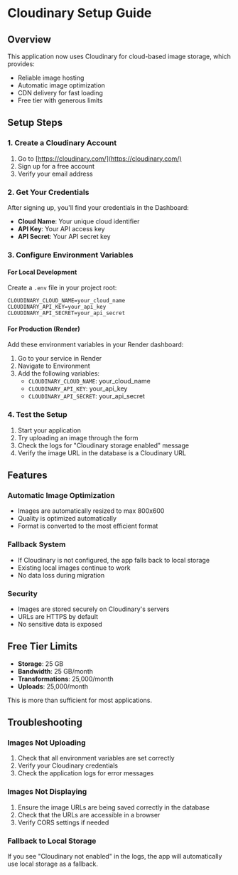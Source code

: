 # Cloudinary Setup Guide

## Overview
This application now uses Cloudinary for cloud-based image storage, which provides:
- Reliable image hosting
- Automatic image optimization
- CDN delivery for fast loading
- Free tier with generous limits

## Setup Steps

### 1. Create a Cloudinary Account
1. Go to [https://cloudinary.com/](https://cloudinary.com/)
2. Sign up for a free account
3. Verify your email address

### 2. Get Your Credentials
After signing up, you'll find your credentials in the Dashboard:
- **Cloud Name**: Your unique cloud identifier
- **API Key**: Your API access key
- **API Secret**: Your API secret key

### 3. Configure Environment Variables

#### For Local Development
Create a `.env` file in your project root:
```env
CLOUDINARY_CLOUD_NAME=your_cloud_name
CLOUDINARY_API_KEY=your_api_key
CLOUDINARY_API_SECRET=your_api_secret
```

#### For Production (Render)
Add these environment variables in your Render dashboard:
1. Go to your service in Render
2. Navigate to Environment
3. Add the following variables:
   - `CLOUDINARY_CLOUD_NAME`: your_cloud_name
   - `CLOUDINARY_API_KEY`: your_api_key
   - `CLOUDINARY_API_SECRET`: your_api_secret

### 4. Test the Setup
1. Start your application
2. Try uploading an image through the form
3. Check the logs for "Cloudinary storage enabled" message
4. Verify the image URL in the database is a Cloudinary URL

## Features

### Automatic Image Optimization
- Images are automatically resized to max 800x600
- Quality is optimized automatically
- Format is converted to the most efficient format

### Fallback System
- If Cloudinary is not configured, the app falls back to local storage
- Existing local images continue to work
- No data loss during migration

### Security
- Images are stored securely on Cloudinary's servers
- URLs are HTTPS by default
- No sensitive data is exposed

## Free Tier Limits
- **Storage**: 25 GB
- **Bandwidth**: 25 GB/month
- **Transformations**: 25,000/month
- **Uploads**: 25,000/month

This is more than sufficient for most applications.

## Troubleshooting

### Images Not Uploading
1. Check that all environment variables are set correctly
2. Verify your Cloudinary credentials
3. Check the application logs for error messages

### Images Not Displaying
1. Ensure the image URLs are being saved correctly in the database
2. Check that the URLs are accessible in a browser
3. Verify CORS settings if needed

### Fallback to Local Storage
If you see "Cloudinary not enabled" in the logs, the app will automatically use local storage as a fallback. 